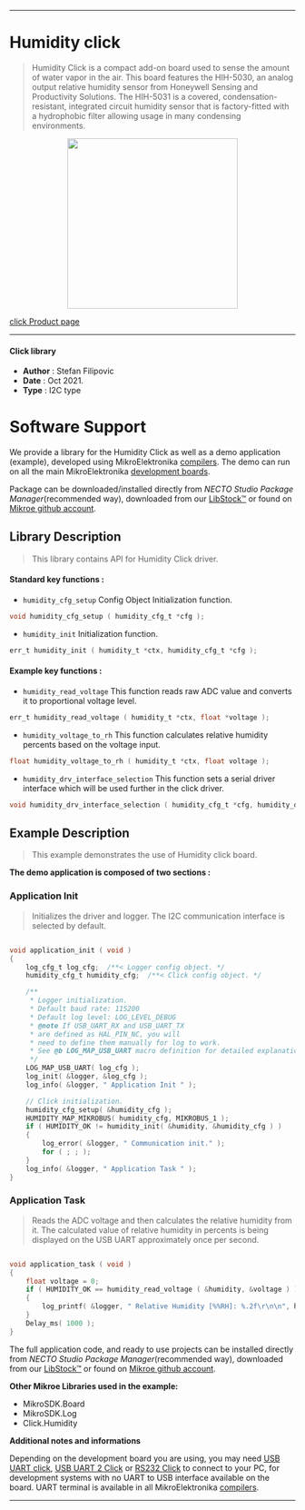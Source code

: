 
---
# Humidity click

> Humidity Click is a compact add-on board used to sense the amount of water vapor in the air. This board features the HIH-5030, an analog output relative humidity sensor from Honeywell Sensing and Productivity Solutions. The HIH-5031 is a covered, condensation-resistant, integrated circuit humidity sensor that is factory-fitted with a hydrophobic filter allowing usage in many condensing environments.

<p align="center">
  <img src="https://download.mikroe.com/images/click_for_ide/humidity_click.png" height=300px>
</p>

[click Product page](https://www.mikroe.com/humidity-click)

---


#### Click library

- **Author**        : Stefan Filipovic
- **Date**          : Oct 2021.
- **Type**          : I2C type


# Software Support

We provide a library for the Humidity Click
as well as a demo application (example), developed using MikroElektronika
[compilers](https://www.mikroe.com/necto-studio).
The demo can run on all the main MikroElektronika [development boards](https://www.mikroe.com/development-boards).

Package can be downloaded/installed directly from *NECTO Studio Package Manager*(recommended way), downloaded from our [LibStock&trade;](https://libstock.mikroe.com) or found on [Mikroe github account](https://github.com/MikroElektronika/mikrosdk_click_v2/tree/master/clicks).

## Library Description

> This library contains API for Humidity Click driver.

#### Standard key functions :

- `humidity_cfg_setup` Config Object Initialization function.
```c
void humidity_cfg_setup ( humidity_cfg_t *cfg );
```

- `humidity_init` Initialization function.
```c
err_t humidity_init ( humidity_t *ctx, humidity_cfg_t *cfg );
```

#### Example key functions :

- `humidity_read_voltage` This function reads raw ADC value and converts it to proportional voltage level.
```c
err_t humidity_read_voltage ( humidity_t *ctx, float *voltage );
```

- `humidity_voltage_to_rh` This function calculates relative humidity percents based on the voltage input.
```c
float humidity_voltage_to_rh ( humidity_t *ctx, float voltage );
```

- `humidity_drv_interface_selection` This function sets a serial driver interface which will be used further in the click driver.
```c
void humidity_drv_interface_selection ( humidity_cfg_t *cfg, humidity_drv_t drv_sel );
```

## Example Description

> This example demonstrates the use of Humidity click board.

**The demo application is composed of two sections :**

### Application Init

> Initializes the driver and logger. The I2C communication interface is selected by default.

```c

void application_init ( void )
{
    log_cfg_t log_cfg;  /**< Logger config object. */
    humidity_cfg_t humidity_cfg;  /**< Click config object. */

    /** 
     * Logger initialization.
     * Default baud rate: 115200
     * Default log level: LOG_LEVEL_DEBUG
     * @note If USB_UART_RX and USB_UART_TX 
     * are defined as HAL_PIN_NC, you will 
     * need to define them manually for log to work. 
     * See @b LOG_MAP_USB_UART macro definition for detailed explanation.
     */
    LOG_MAP_USB_UART( log_cfg );
    log_init( &logger, &log_cfg );
    log_info( &logger, " Application Init " );

    // Click initialization.
    humidity_cfg_setup( &humidity_cfg );
    HUMIDITY_MAP_MIKROBUS( humidity_cfg, MIKROBUS_1 );
    if ( HUMIDITY_OK != humidity_init( &humidity, &humidity_cfg ) ) 
    {
        log_error( &logger, " Communication init." );
        for ( ; ; );
    }
    log_info( &logger, " Application Task " );
}

```

### Application Task

> Reads the ADC voltage and then calculates the relative humidity from it.
> The calculated value of relative humidity in percents is being displayed on the USB UART approximately once per second. 

```c

void application_task ( void )
{
    float voltage = 0;
    if ( HUMIDITY_OK == humidity_read_voltage ( &humidity, &voltage ) )
    {
        log_printf( &logger, " Relative Humidity [%%RH]: %.2f\r\n\n", humidity_voltage_to_rh( &humidity, voltage ) );
    }
    Delay_ms( 1000 );
}

```

The full application code, and ready to use projects can be installed directly from *NECTO Studio Package Manager*(recommended way), downloaded from our [LibStock&trade;](https://libstock.mikroe.com) or found on [Mikroe github account](https://github.com/MikroElektronika/mikrosdk_click_v2/tree/master/clicks).

**Other Mikroe Libraries used in the example:**

- MikroSDK.Board
- MikroSDK.Log
- Click.Humidity

**Additional notes and informations**

Depending on the development board you are using, you may need
[USB UART click](https://www.mikroe.com/usb-uart-click),
[USB UART 2 Click](https://www.mikroe.com/usb-uart-2-click) or
[RS232 Click](https://www.mikroe.com/rs232-click) to connect to your PC, for
development systems with no UART to USB interface available on the board. UART
terminal is available in all MikroElektronika
[compilers](https://shop.mikroe.com/compilers).

---
